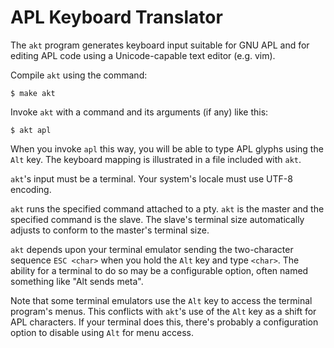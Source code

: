 APL Keyboard Translator
=======================

The `akt` program generates keyboard input suitable for GNU APL and for
editing APL code using a Unicode-capable text editor (e.g. vim).

Compile `akt` using the command:

```
$ make akt
```

Invoke `akt` with a command and its arguments (if any) like this:

```
$ akt apl
```

When you invoke `apl` this way, you will be able to type APL glyphs using
the `Alt` key. The keyboard mapping is illustrated in a file included with
`akt`.

`akt`'s input must be a terminal. Your system's locale must use UTF-8
encoding.

`akt` runs the specified command attached to a pty. `akt` is the master
and the specified command is the slave. The slave's terminal size
automatically adjusts to conform to the master's terminal size.

`akt` depends upon your terminal emulator sending the two-character
sequence `ESC <char>` when you hold the `Alt` key and type `<char>`.
The ability for a terminal to do so may be a configurable option, often
named something like "Alt sends meta".

Note that some terminal emulators use the `Alt` key to access the
terminal program's menus. This conflicts with `akt`'s use of the `Alt`
key as a shift for APL characters. If your terminal does this, there's
probably a configuration option to disable using `Alt` for menu access.
